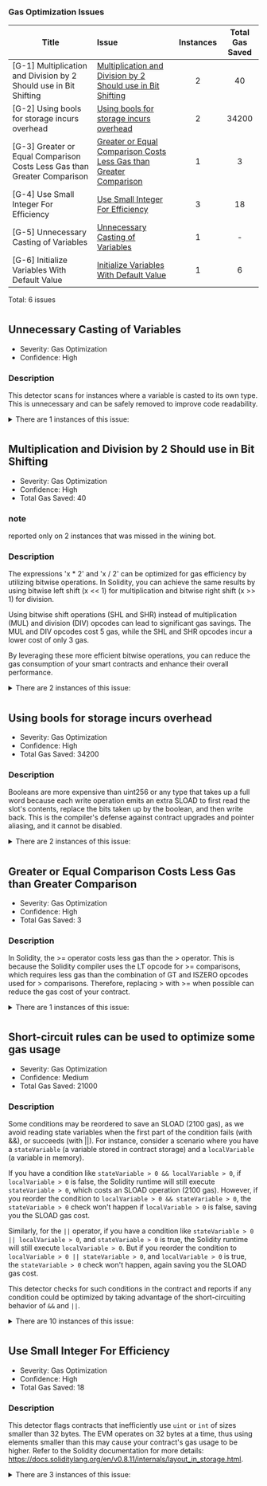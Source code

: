 
### Gas Optimization Issues
|Title|Issue|Instances|Total Gas Saved|
|-|:-|:-:|:-:|
|[G-1] Multiplication and Division by 2 Should use in Bit Shifting | [Multiplication and Division by 2 Should use in Bit Shifting](#multiplication-and-division-by-2-should-use-in-bit-shifting) |2 | 40 |
|[G-2] Using bools for storage incurs overhead | [Using bools for storage incurs overhead](#using-bools-for-storage-incurs-overhead) | 2 | 34200 |
|[G-3] Greater or Equal Comparison Costs Less Gas than Greater Comparison | [Greater or Equal Comparison Costs Less Gas than Greater Comparison](#greater-or-equal-comparison-costs-less-gas-than-greater-comparison) | 1 | 3 |
|[G-4] Use Small Integer For Efficiency | [Use Small Integer For Efficiency](#use-small-integer-for-efficiency) | 3 | 18 |
|[G-5] Unnecessary Casting of Variables | [Unnecessary Casting of Variables](#unnecessary-casting-of-variables) | 1 | - |
|[G-6] Initialize Variables With Default Value | [Initialize Variables With Default Value](#initialize-variables-with-default-value) | 1 | 6 |

Total: 6 issues

#

## Unnecessary Casting of Variables
- Severity: Gas Optimization
- Confidence: High

### Description
This detector scans for instances where a variable is casted to its own type. This is unnecessary and can be safely removed to improve code readability.

<details>

<summary>
There are 1 instances of this issue:

</summary>

###
- File: src/proteus/EvolvingProteus.sol
```
 
Line: 709          int128 two = ABDKMath64x64.divu(uint256(2 * MULTIPLIER), uint256(MULTIPLIER))
```
Unnecessary cast: `uint256(2 * MULTIPLIER)` it cast to the same type.<br>
[https://github.com/code-423n4/2023-08-shell/blob/main/src/proteus/EvolvingProteus.sol#L709](https://github.com/code-423n4/2023-08-shell/blob/main/src/proteus/EvolvingProteus.sol#L709)


</details>

# 


## Multiplication and Division by 2 Should use in Bit Shifting
- Severity: Gas Optimization
- Confidence: High
- Total Gas Saved: 40

### note 
reported only on 2 instances that was missed in the wining bot.

### Description
The expressions 'x * 2' and 'x / 2' can be optimized for gas efficiency by utilizing bitwise operations. In Solidity, you can achieve the same results by using bitwise left shift (x << 1) for multiplication and bitwise right shift (x >> 1) for division.

Using bitwise shift operations (SHL and SHR) instead of multiplication (MUL) and division (DIV) opcodes can lead to significant gas savings. The MUL and DIV opcodes cost 5 gas, while the SHL and SHR opcodes incur a lower cost of only 3 gas.

By leveraging these more efficient bitwise operations, you can reduce the gas consumption of your smart contracts and enhance their overall performance.

<details>

<summary>
There are 2 instances of this issue:

</summary>

###
- File: src/proteus/EvolvingProteus.sol
```
 
Line: 709          int128 two = ABDKMath64x64.divu(uint256(2 * MULTIPLIER), uint256(MULTIPLIER))
```
 instead `2` use bit shifting `1` 

[https://github.com/code-423n4/2023-08-shell/blob/main/src/proteus/EvolvingProteus.sol#L709](https://github.com/code-423n4/2023-08-shell/blob/main/src/proteus/EvolvingProteus.sol#L709)


- File: src/proteus/EvolvingProteus.sol
```
 
Line: 716          int256 disc = int256(Math.sqrt(uint256((bQuad**2 - (aQuad.muli(cQuad)*4)))))
```
 instead `4` use bit shifting `2` 

[https://github.com/code-423n4/2023-08-shell/blob/main/src/proteus/EvolvingProteus.sol#L716](https://github.com/code-423n4/2023-08-shell/blob/main/src/proteus/EvolvingProteus.sol#L716)
 


</details>

# 



## Using bools for storage incurs overhead
- Severity: Gas Optimization
- Confidence: High
- Total Gas Saved: 34200

### Description
Booleans are more expensive than uint256 or any type that takes up a full word because each write operation emits an extra SLOAD to first read the slot's contents, replace the bits taken up by the boolean, and then write back. This is the compiler's defense against contract upgrades and pointer aliasing, and it cannot be disabled.

<details>

<summary>
There are 2 instances of this issue:

</summary>

###
- File: src/proteus/EvolvingProteus.sol
```
 
Line: 206          bool constant FEE_UP = true
```

[https://github.com/code-423n4/2023-08-shell/blob/main/src/proteus/EvolvingProteus.sol#L206](https://github.com/code-423n4/2023-08-shell/blob/main/src/proteus/EvolvingProteus.sol#L206)


- File: src/proteus/EvolvingProteus.sol
```
 
Line: 211          bool constant FEE_DOWN = false
```

[https://github.com/code-423n4/2023-08-shell/blob/main/src/proteus/EvolvingProteus.sol#L211](https://github.com/code-423n4/2023-08-shell/blob/main/src/proteus/EvolvingProteus.sol#L211)


</details>

# 


## Greater or Equal Comparison Costs Less Gas than Greater Comparison
- Severity: Gas Optimization
- Confidence: High
- Total Gas Saved: 3

### Description
In Solidity, the >= operator costs less gas than the > operator. This is because the Solidity compiler uses the LT opcode for >= comparisons, which requires less gas than the combination of GT and ISZERO opcodes used for > comparisons. Therefore, replacing > with >= when possible can reduce the gas cost of your contract.

<details>

<summary>
There are 1 instances of this issue:

</summary>

###
- File: src/proteus/EvolvingProteus.sol
```
 
Line: 829          bool negative = amount < 0 ? true : false
```
 using GREATER_EQUAL/LESS_EQUAL in this case is identical therefore should be use.

[https://github.com/code-423n4/2023-08-shell/blob/main/src/proteus/EvolvingProteus.sol#L829](https://github.com/code-423n4/2023-08-shell/blob/main/src/proteus/EvolvingProteus.sol#L829)


</details>

# 


## Short-circuit rules can be used to optimize some gas usage
- Severity: Gas Optimization
- Confidence: Medium
- Total Gas Saved: 21000

### Description
Some conditions may be reordered to save an SLOAD (2100 gas), as we avoid reading state variables when the first part of the condition fails (with &&), or succeeds (with ||). For instance, consider a scenario where you have a `stateVariable` (a variable stored in contract storage) and a `localVariable` (a variable in memory). 

If you have a condition like `stateVariable > 0 && localVariable > 0`, if `localVariable > 0` is false, the Solidity runtime will still execute `stateVariable > 0`, which costs an SLOAD operation (2100 gas). However, if you reorder the condition to `localVariable > 0 && stateVariable > 0`, the `stateVariable > 0` check won't happen if `localVariable > 0` is false, saving you the SLOAD gas cost.

Similarly, for the `||` operator, if you have a condition like `stateVariable > 0 || localVariable > 0`, and `stateVariable > 0` is true, the Solidity runtime will still execute `localVariable > 0`. But if you reorder the condition to `localVariable > 0 || stateVariable > 0`, and `localVariable > 0` is true, the `stateVariable > 0` check won't happen, again saving you the SLOAD gas cost.

This detector checks for such conditions in the contract and reports if any condition could be optimized by taking advantage of the short-circuiting behavior of `&&` and `||`.

<details>

<summary>
There are 10 instances of this issue:

</summary>

###
- File: src/proteus/EvolvingProteus.sol
```
 
Line: 279          require(
            inputAmount < INT_MAX && xBalance < INT_MAX && yBalance < INT_MAX
        )
```


```
 // @audit: Switch yBalance < INT_MAX && inputAmount < INT_MAX && xBalance < INT_MAX 
```
[https://github.com/code-423n4/2023-08-shell/blob/main/src/proteus/EvolvingProteus.sol#L279-L281](https://github.com/code-423n4/2023-08-shell/blob/main/src/proteus/EvolvingProteus.sol#L279-L281)


- File: src/proteus/EvolvingProteus.sol
```
 
Line: 319          require(
            outputAmount < INT_MAX && xBalance < INT_MAX && yBalance < INT_MAX
        )
```


```
 // @audit: Switch yBalance < INT_MAX && outputAmount < INT_MAX && xBalance < INT_MAX 
```
[https://github.com/code-423n4/2023-08-shell/blob/main/src/proteus/EvolvingProteus.sol#L319-L321](https://github.com/code-423n4/2023-08-shell/blob/main/src/proteus/EvolvingProteus.sol#L319-L321)


- File: src/proteus/EvolvingProteus.sol
```
 
Line: 361          require(
            depositedAmount < INT_MAX &&
                xBalance < INT_MAX &&
                yBalance < INT_MAX &&
                totalSupply < INT_MAX
        )
```


```
 // @audit: Switch yBalance < INT_MAX && depositedAmount < INT_MAX && xBalance < INT_MAX 
```
[https://github.com/code-423n4/2023-08-shell/blob/main/src/proteus/EvolvingProteus.sol#L361-L366](https://github.com/code-423n4/2023-08-shell/blob/main/src/proteus/EvolvingProteus.sol#L361-L366)


- File: src/proteus/EvolvingProteus.sol
```
 
Line: 361          require(
            depositedAmount < INT_MAX &&
                xBalance < INT_MAX &&
                yBalance < INT_MAX &&
                totalSupply < INT_MAX
        )
```


```
 // @audit: Switch totalSupply < INT_MAX && depositedAmount < INT_MAX && xBalance < INT_MAX && yBalance < INT_MAX 
```
[https://github.com/code-423n4/2023-08-shell/blob/main/src/proteus/EvolvingProteus.sol#L361-L366](https://github.com/code-423n4/2023-08-shell/blob/main/src/proteus/EvolvingProteus.sol#L361-L366)


- File: src/proteus/EvolvingProteus.sol
```
 
Line: 397          require(
            mintedAmount < INT_MAX &&
                xBalance < INT_MAX &&
                yBalance < INT_MAX &&
                totalSupply < INT_MAX
        )
```


```
 // @audit: Switch yBalance < INT_MAX && mintedAmount < INT_MAX && xBalance < INT_MAX 
```
[https://github.com/code-423n4/2023-08-shell/blob/main/src/proteus/EvolvingProteus.sol#L397-L402](https://github.com/code-423n4/2023-08-shell/blob/main/src/proteus/EvolvingProteus.sol#L397-L402)


- File: src/proteus/EvolvingProteus.sol
```
 
Line: 397          require(
            mintedAmount < INT_MAX &&
                xBalance < INT_MAX &&
                yBalance < INT_MAX &&
                totalSupply < INT_MAX
        )
```


```
 // @audit: Switch totalSupply < INT_MAX && mintedAmount < INT_MAX && xBalance < INT_MAX && yBalance < INT_MAX 
```
[https://github.com/code-423n4/2023-08-shell/blob/main/src/proteus/EvolvingProteus.sol#L397-L402](https://github.com/code-423n4/2023-08-shell/blob/main/src/proteus/EvolvingProteus.sol#L397-L402)


- File: src/proteus/EvolvingProteus.sol
```
 
Line: 434          require(
            withdrawnAmount < INT_MAX &&
                xBalance < INT_MAX &&
                yBalance < INT_MAX &&
                totalSupply < INT_MAX
        )
```


```
 // @audit: Switch yBalance < INT_MAX && withdrawnAmount < INT_MAX && xBalance < INT_MAX 
```
[https://github.com/code-423n4/2023-08-shell/blob/main/src/proteus/EvolvingProteus.sol#L434-L439](https://github.com/code-423n4/2023-08-shell/blob/main/src/proteus/EvolvingProteus.sol#L434-L439)


- File: src/proteus/EvolvingProteus.sol
```
 
Line: 434          require(
            withdrawnAmount < INT_MAX &&
                xBalance < INT_MAX &&
                yBalance < INT_MAX &&
                totalSupply < INT_MAX
        )
```


```
 // @audit: Switch totalSupply < INT_MAX && withdrawnAmount < INT_MAX && xBalance < INT_MAX && yBalance < INT_MAX 
```
[https://github.com/code-423n4/2023-08-shell/blob/main/src/proteus/EvolvingProteus.sol#L434-L439](https://github.com/code-423n4/2023-08-shell/blob/main/src/proteus/EvolvingProteus.sol#L434-L439)


- File: src/proteus/EvolvingProteus.sol
```
 
Line: 471          require(
            burnedAmount < INT_MAX &&
                xBalance < INT_MAX &&
                yBalance < INT_MAX &&
                totalSupply < INT_MAX
        )
```


```
 // @audit: Switch yBalance < INT_MAX && burnedAmount < INT_MAX && xBalance < INT_MAX 
```
[https://github.com/code-423n4/2023-08-shell/blob/main/src/proteus/EvolvingProteus.sol#L471-L476](https://github.com/code-423n4/2023-08-shell/blob/main/src/proteus/EvolvingProteus.sol#L471-L476)


- File: src/proteus/EvolvingProteus.sol
```
 
Line: 471          require(
            burnedAmount < INT_MAX &&
                xBalance < INT_MAX &&
                yBalance < INT_MAX &&
                totalSupply < INT_MAX
        )
```


```
 // @audit: Switch totalSupply < INT_MAX && burnedAmount < INT_MAX && xBalance < INT_MAX && yBalance < INT_MAX 
```
[https://github.com/code-423n4/2023-08-shell/blob/main/src/proteus/EvolvingProteus.sol#L471-L476](https://github.com/code-423n4/2023-08-shell/blob/main/src/proteus/EvolvingProteus.sol#L471-L476)


</details>

# 


## Use Small Integer For Efficiency
- Severity: Gas Optimization
- Confidence: High
- Total Gas Saved: 18

### Description
This detector flags contracts that inefficiently use `uint` or `int` of sizes smaller than 32 bytes. The EVM operates on 32 bytes at a time, thus using elements smaller than this may cause your contract's gas usage to be higher. Refer to the Solidity documentation for more details: https://docs.soliditylang.org/en/v0.8.11/internals/layout_in_storage.html.

<details>

<summary>
There are 3 instances of this issue:

</summary>

###
- File: src/proteus/EvolvingProteus.sol
```
 
Line: 49          int128 constant ABDK_ONE = int128(int256(1 << 64))
```
 `ABDK_ONE` use 256 bites instead of 128

[https://github.com/code-423n4/2023-08-shell/blob/main/src/proteus/EvolvingProteus.sol#L49](https://github.com/code-423n4/2023-08-shell/blob/main/src/proteus/EvolvingProteus.sol#L49)


- File: src/proteus/EvolvingProteus.sol
```
 
Line: 157          int128 constant MAX_M = 0x5f5e1000000000000000000
```
 `MAX_M` use 256 bites instead of 128

[https://github.com/code-423n4/2023-08-shell/blob/main/src/proteus/EvolvingProteus.sol#L157](https://github.com/code-423n4/2023-08-shell/blob/main/src/proteus/EvolvingProteus.sol#L157)


- File: src/proteus/EvolvingProteus.sol
```
 
Line: 163          int128 constant MIN_M = 0x00000000000002af31dc461
```
 `MIN_M` use 256 bites instead of 128

[https://github.com/code-423n4/2023-08-shell/blob/main/src/proteus/EvolvingProteus.sol#L163](https://github.com/code-423n4/2023-08-shell/blob/main/src/proteus/EvolvingProteus.sol#L163)


</details>

# 

